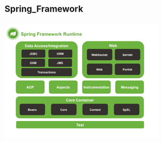 ﻿# Spring_Framework
 ##
![alt text](https://github.com/NimeshPiyumantha/Spring_Framework/blob/master/img/211072724-f65569f4-f61b-46b3-9b63-3aea0235137b.png)
